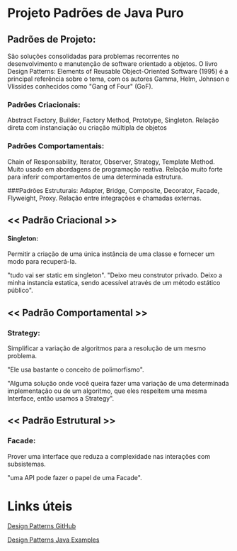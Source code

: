 # Projeto Padrões de Java Puro

## Padrões de Projeto:

São soluções consolidadas para problemas recorrentes no desenvolvimento e manutenção de software orientado a objetos.
O livro Design Patterns: Elements of Reusable Object-Oriented Software (1995) é a principal referência sobre o tema, com os autores
Gamma, Helm, Johnson e Vlissides conhecidos como "Gang of Four" (GoF).

### Padrões Criacionais: 
Abstract Factory, Builder, Factory Method, Prototype, Singleton.
Relação direta com instanciação ou criação múltipla de objetos

### Padrões Comportamentais: 
Chain of Responsability, Iterator, Observer, Strategy, Template Method.
Muito usado em abordagens de programação reativa. Relação muito forte para inferir comportamentos de uma determinada estrutura.

###Padrões Estruturais: 
Adapter, Bridge, Composite, Decorator, Facade, Flyweight, Proxy.
Relação entre integrações e chamadas externas.

## << Padrão Criacional >>
#### Singleton:
Permitir a criação de uma única instância de uma classe e fornecer um modo para recuperá-la.

"tudo vai ser static em singleton".
"Deixo meu construtor privado. Deixo a minha instancia estatica, sendo acessível através de um método estático público".

## << Padrão Comportamental >>
### Strategy:
Simplificar a variação de algoritmos para a resolução de um mesmo problema.

"Ele usa bastante o conceito de polimorfismo".

"Alguma solução onde você queira fazer uma variação de  uma determinada implementação ou de um algoritmo, que eles respeitem uma mesma Interface, então usamos a Strategy".


## << Padrão Estrutural >>
### Facade:
Prover uma interface que reduza a complexidade nas interações com subsistemas.

"uma API pode fazer o papel de uma Facade".


# Links úteis
[Design Patterns GitHub](https://github.com/iluwatar/java-design-patterns)

[Design Patterns Java Examples](https://www.javatpoint.com/design-patterns-in-java)